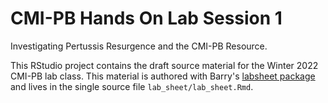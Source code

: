 # CMI-PB Hands On Lab Session 1

Investigating Pertussis Resurgence and the CMI-PB Resource. 

This RStudio project contains the draft source material for the Winter 2022 CMI-PB lab class. This material is authored with Barry's [labsheet package](https://github.com/bioboot/labsheet) and lives in the single source file `lab_sheet/lab_sheet.Rmd`. 
